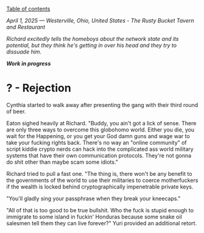 [Table of contents](./README.md#table-of-contents)

*April 1, 2025 — Westerville, Ohio, United States - The Rusty Bucket Tavern and Restaurant*

*Richard excitedly tells the homeboys about the network state and its potential, but they think he's getting in over his head and they try to dissuade him.*

***Work in progress***

# ? - Rejection

Cynthia started to walk away after presenting the gang with their third round of beer. 

Eaton sighed heavily at Richard. "Buddy, you ain't got a lick of sense. There are only three ways to overcome this globohomo world. Either you die, you wait for the Happening, or you get your God damn guns and wage war to take your fucking rights back. There's no way an \"online community\" of script kiddie crypto nerds can hack into the complicated ass world military systems that have their own communication protocols. They're not gonna do shit other than maybe scam some idiots."

Richard tried to pull a fast one. "The thing is, there won't be any benefit to the governments of the world to use their militaries to coerce motherfuckers if the wealth is locked behind cryptographically impenetrable private keys. 

"You'll gladly sing your passphrase when they break your kneecaps."

"All of that is too good to be true bullshit. Who the fuck is stupid enough to immigrate to some island in fuckin' Honduras because some snake oil salesmen tell them they can live forever?" Yuri provided an additional retort. 
